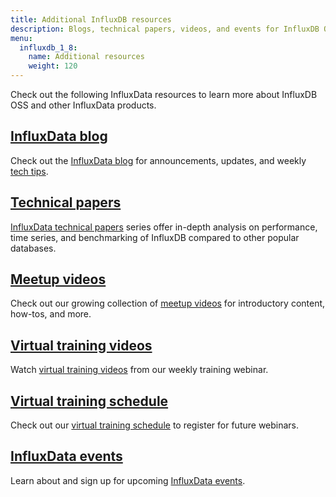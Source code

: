 ```yaml
---
title: Additional InfluxDB resources
description: Blogs, technical papers, videos, and events for InfluxDB OSS.
menu:
  influxdb_1_8:
    name: Additional resources
    weight: 120
---
```


Check out the following InfluxData resources to learn more about InfluxDB OSS and other InfluxData products.

## [InfluxData blog](https://www.influxdata.com/blog/)

Check out the [InfluxData blog](https://www.influxdata.com/blog/) for announcements, updates, and
weekly [tech tips](https://www.influxdata.com/category/tech-tips/).

## [Technical papers](https://www.influxdata.com/_resources/techpapers-new/)

[InfluxData technical papers](https://www.influxdata.com/_resources/techpapers-new/) series offer in-depth analysis on performance, time series,
and benchmarking of InfluxDB compared to other popular databases.

## [Meetup videos](https://www.influxdata.com/_resources/videosnew//)

Check out our growing collection of [meetup videos](https://www.influxdata.com/_resources/videosnew//) for introductory content, how-tos, and more.

## [Virtual training videos](https://www.influxdata.com/_resources/videosnew/)

Watch [virtual training videos](https://www.influxdata.com/_resources/videosnew/) from our weekly training webinar.

## [Virtual training schedule](https://www.influxdata.com/virtual-training-courses/)

Check out our [virtual training schedule](https://www.influxdata.com/virtual-training-courses/) to register for future webinars.

## [InfluxData events](https://www.influxdata.com/events/)

Learn about and sign up for upcoming [InfluxData events](https://www.influxdata.com/events/).
